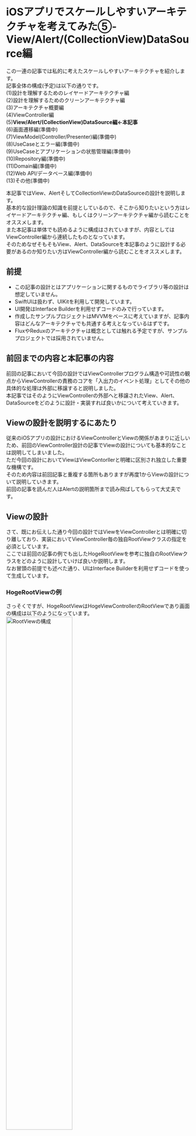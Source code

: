 # iOSアプリでスケールしやすいアーキテクチャを考えてみた⑤-View/Alert/(CollectionView)DataSource編

この一連の記事では私的に考えたスケールしやすいアーキテクチャを紹介します。  
記事全体の構成(予定)は以下の通りです。  
(1)設計を理解するためのレイヤードアーキテクチャ編  
(2)設計を理解するためのクリーンアーキテクチャ編  
(3)アーキテクチャ概要編  
(4)ViewController編  
(5)**View/Alert/(CollectionView)DataSource編←本記事**  
(6)画面遷移編(準備中)  
(7)ViewModel(Controller/Presenter)編(準備中)  
(8)UseCaseとエラー編(準備中)  
(9)UseCaseとアプリケーションの状態管理編(準備中)  
(10)Repository編(準備中)  
(11)Domain編(準備中)  
(12)Web API/データベース編(準備中)  
(13)その他(準備中)  

本記事ではView、AlertそしてCollectionViewのDataSourceの設計を説明します。  
基本的な設計理論の知識を前提としているので、そこから知りたいという方はレイヤードアーキテクチャ編、もしくはクリーンアーキテクチャ編から読むことをオススメします。  
また本記事は単体でも読めるように構成はされていますが、内容としてはViewController編から連続したものとなっています。  
そのためなぜそもそもView、Alert、DataSourceを本記事のように設計する必要があるのか知りたい方はViewController編から読むことをオススメします。


## 前提
- この記事の設計とはアプリケーションに関するものでライブラリ等の設計は想定していません。  
- SwiftUIは扱わず、UIKitを利用して開発しています。  
- UI開発はInterface Builderを利用せずコードのみで行っています。    
- 作成したサンプルプロジェクトはMVVMをベースに考えていますが、記事内容はどんなアーキテクチャでも共通する考えとなっているはずです。  
- FluxやReduxのアーキテクチャは概念としては触れる予定ですが、サンプルプロジェクトでは採用されていません。  

## 前回までの内容と本記事の内容
前回の記事において今回の設計ではViewControllerプログラム構造や可読性の観点からViewControllerの責務のコアを「入出力のイベント処理」としてその他の具体的な処理は外部に移譲すると説明しました。  
本記事ではそのようにViewControllerの外部へと移譲されたView、Alert、DataSourceをどのように設計・実装すれば良いかについて考えていきます。  

## Viewの設計を説明するにあたり
従来のiOSアプリの設計におけるViewControllerとViewの関係があまりに近しいため、前回のViewController設計の記事でViewの設計についても基本的なことは説明してしまいました。    
ただ今回の設計においてViewはViewContorllerと明確に区別され独立した重要な機構です。  
そのため内容は前回記事と重複する箇所もありますが再度1からViewの設計について説明していきます。      
前回の記事を読んだ人はAlertの説明箇所まで読み飛ばしてもらって大丈夫です。    

## Viewの設計
さて、既にお伝えした通り今回の設計ではViewをViewControllerとは明確に切り離しており、実装においてViewController毎の独自RootViewクラスの指定を必須としています。  
ここでは前回の記事の例でも出したHogeRootViewを参考に独自のRootViewクラスをどのように設計していけば良いか説明します。  
なお冒頭の前提でも述べた通り、UIはInterface Builderを利用せずコードを使って生成しています。   


### HogeRootViewの例
さっそくですが、HogeRootViewはHogeViewControllerのRootViewであり画面の構成は以下のようになっています。    
<img src="https://github.com/kokotata421/architetcture_theory/blob/main/Chapter5(View%7CAlert)/Images/RootViewの構成.png" alt="RootViewの構成" width=60% > 

実装も以下に記載します。  
```
protocol AppView: UIView {
    func setup()
}

final class HogeRootView: UIView, AppView {
    private(set) lazy var hogeLabel: UILabel = {
        let label: UILabel = .init(frame:.zero)
        label.translatesAutoresizingMaskIntoConstraints = false
        self.addSubview(label)
        NSLayoutConstraint.activate([
            label.centerYAnchor
                .constraint(equalTo: self.safeAreaLayoutGuide.centerYAnchor),
            label.centerXAnchor
                .constraint(equalTo: self.safeAreaLayoutGuide.centerXAnchor),
            label.heightAnchor.constraint(equalToConstant: 300),
            label.widthAnchor.constraint(equalTo: self.safeAreaLayoutGuide.widthAnchor, multiplier: 0.6)
        ])
        label.text = """
                    Hoge
                    Hoge Hoge
                    Hoge Hoge Hoge
                    Hoge Hoge Hoge Hoge ...
                    Hoge Infinity!
                    """
        
        label.numberOfLines = 0
        return label
    }()
    
    private(set) lazy var hogeViewColorChangeButton: UIButton = {
        let button: UIButton = .init(frame:.zero)
        button.translatesAutoresizingMaskIntoConstraints = false
        self.addSubview(button)
        NSLayoutConstraint.activate([
            button.topAnchor
                .constraint(equalTo: self.hogeLabel.bottomAnchor, constant: 15),
            button.centerXAnchor
                .constraint(equalTo: self.safeAreaLayoutGuide.centerXAnchor),
            button.heightAnchor.constraint(equalToConstant: 50),
            button.widthAnchor.constraint(equalToConstant: 200)
        ])
        
        return button
    }()
    
    override init(frame:CGRect) {
        super.init(frame: frame)
    }
    
    required init?(coder: NSCoder) {
        fatalError("init(coder:) has not been implemented")
    }
    
    
    func setup() {
        _ = self.hogeLabel
        _ = self.hogeViewColorChangeButton
    }
    
    func setColorMode(lightMode: Bool) {
        if lightMode {
            self.backgroundColor = .white
            self.hogeLabel.textColor = .black
            self.hogeViewColorChangeButton.backgroundColor = .lightGray
            self.hogeViewColorChangeButton.setTitle("Hoge Dark Mode!!!",
                                                    for: .normal)
            self.hogeViewColorChangeButton.setTitleColor(.black, for: .normal)
        } else {
            self.backgroundColor = .black
            self.hogeLabel.textColor = .white
            self.hogeViewColorChangeButton.backgroundColor = .darkGray
            self.hogeViewColorChangeButton.setTitle("Hoge Light Mode!!!",
                                                    for: .normal)
            self.hogeViewColorChangeButton.setTitleColor(.white, for: .normal)
        }
    }
}

```

最初に今回のケースの概要について簡単に説明をしておきます。  
#### ViewControllerのジェネリクスに自身のRootViewクラスを指定する
まず今回のViewの独立にあたり以下のようなViewControllerを基底クラスとして利用しています。(以下のコードではRootViewに関係のある箇所のみ抽出しています。)  
```
class ViewController<View: AppView>: UIViewController {
    var rootView: View {
        return self.view as! View
    }
    ...
        
    final override func loadView() {
        self.view = View()
        self.rootView.setup()
    }
    
}
```
指定したRootViewクラスのインスタンスにはrootViewプロパティからアクセス可能です。  

今回のHogeRootViewに対応するHogeViewControllerは
```
class HogeViewController: ViewController<HogeRootView> {
   ...
}
```
というように定義しています。  
またこれは後ほど詳しく説明しますが、RootViewクラスのインスタンスはloadView()メソッド内で生成して、自身のviewプロパティに代入しています。  
#### RootViewクラスはAppViewプロトコルに準拠する
次にHogeRootViewのコード冒頭に書かれているAppViewプロトコルについてです。  
このAppViewは各ViewControllerのRootViewであることを明示するためのプロトコルであり、RootViewとなるViewはこのプロトコルに準拠している必要があります。  
そして各RootViewでセットアップ処理を行いたい場合はこのAppViewプロトコルのsetup()メソッドにその処理を実装します。  
今回の例ではsetup()メソッド内でhogeLabelとhogeViewColorChangeButtonにアクセスして、両UIコンポーネントの遅延生成処理を発動させています。  
ちなみに先の基底ViewControllerクラスを見たらわかる通り、このsetup()メソッドはViewControllerのloadView()メソッド内で呼ばれます。  

#### HogeRootViewのsetColorMode(lightMode: Bool)メソッド 
この画面ではhogeViewColorChangeButtonにタップすることで画面全体の色を変えられる仕様になっており、setColorMode(lightMode: Bool)はその色の変更を実行するメソッドとなります。  
今回のようにViewをViewControllerから切り離した設計では、Viewに関する処理のメソッドは全てViewクラスに定義・実装していくことになります。  

### View設計の基本
HogeRootViewの例をみて大体わかったと思いますが、ViewControllerから切り離されたRootViewではViewの宣言、生成処理(Interface Builderを利用していない場合)、View全体の初期化処理、Viewの操作処理、とViewに関わるあらゆる定義と実装がなされることになります。  
そしてこれらをRootViewに定義・実装する際には、特に特別な工夫は必要ありません。    
RootViewからの入力イベントは全てViewController側で管理するので、RootView自体は各Viewコンポーネントの出力に特化しており責務もデータフローも単純です。  
そのため構造としての複雑性は非常に低く、責務をただ順々に書き連ねても開発で問題が起こることはないと思います。  
あえて何かいうならば、一般的な感覚でいうと責務を書き連ねる順番は「宣言(生成処理)->View全体の初期化->Viewの操作メソッド」が妥当であるということぐらいでしょうか。  

### View設計における注意点
上記の通りViewの設計については基本的な責務さえ理解しているだけで十分です。  
ただそれでも2点ほど留意しておきたい点があるのでここではそれらについて説明します。

#### RootViewでは初期化時にデータを渡さない
既に示した基底ViewControllerを見てもわかる通り、ViewController内でRootViewは一切のパラメータなしで初期化されています。  
基底ViewControllerクラスがこのように設計されていることにより全てのRootViewで初期化時のデータの受け渡しができなくなるわけですが、それが原因で何か問題が起きたりしないでしょうか。　　
  
結論を先に言うと、私は大丈夫だと思っています。  
先ほども述べた通りRootView責務は各Viewコンポーネントの出力に特化していて、通常その出力はViewController側のイベントをトリガーに発生します。  
そのためViewに外部からのデータが必要な場合にはViewControllerの出力イベントに合わせて、ViewControllerから渡せば十分要件を満たすことが可能です。  
Viewの初期状態に必要なデータもViewの初期化時ではなくViewControllerのviewDidLoad()メソッドを介したタイミングで行えば問題ないと思います。  

もし各RootViewの初期化時のデータ受け渡しを許すのならば、その初期化のパターンに様々なケースが想定されるため汎用性のあるViewControllerとViewを切り離した設計を考えるのは非常に難しくなります。  
なので今回のRootViewの設計では初期化時のデータ受け渡しを不可で固定することで、単一の基底ViewControllerクラスのみによってあらゆるViewControllerとViewの切り離しを可能にしています。  

#### init(frame:CGRect)の実装が必須
基底ViewControllerではプログラム上RootViewを
```
self.view = View() 
```
とパラメーター無しで生成していますが、実際にはこのRootViewの生成処理内部では`init(frame:CGRect)`を利用しているようです。  
そのため各RootViewクラスでは`init(frame:CGRect)`を実装する必要があります。  

## Alertの設計
ここからはAlertの設計について説明していきます。  
最初にデフォルトAlertの開発を踏まえながら、今回のAlert設計に当たって解決すべき問題点を確認します。  

### デフォルトAlertの問題点
私はアプリ設計の観点からデフォルトAlertには以下3点の問題点があると考えています。  
1. 表示するために必要な設定データが多くプログラムが命令的
2. アプリの機能との連携が見えづらい
3. データフローが複雑になる

なんのことを言っているか大体検討がついている点もあるかと思いますが、以下ではそれぞれについて簡単に説明します。  
#### 1.表示するために必要な設定が多くプログラムが命令的
これは一般的に認識されている問題なので、想像するのは難しくないと思います。    
デフォルトAlertの実装では、**Alert自身のタイトル、メッセージ、スタイルの設定**,**各アクションボタンのタイトル、スタイル、そしてタップ時の処理の設定**と、その表示のために様々なデータの設定とメソッドの呼び出しを行う必要があります。  
なのでAlertを一つ表示するだけでもそれなりの量、かつその記述スタイルは命令的であるため、ViewControllerの肥大化および可読性の低下の一因となってしまっています。  

以下では簡単なデフォルトAlertの実装例を示しておきます。  
```
 // dataはPresenterから渡された引数とする

   let alert: UIAlertController = UIAlertController(title: "データの保存確認",
                                                    message: "データを保存してもいいですか？",
                                                    preferredStyle:  UIAlertControllerStyle.Alert)
    let defaultAction: UIAlertAction = UIAlertAction(title: "OK",
                                                     style: UIAlertActionStyle.Default, 
                                                     handler: { (action: UIAlertAction!) -> Void in
                                                        presenter.save(data)
                                                     })
    let cancelAction: UIAlertAction = UIAlertAction(title: "キャンセル",
                                                    style: UIAlertActionStyle.Cancel,
                                                    handler:nil)
    
    alert.addAction(cancelAction)
    alert.addAction(defaultAction)

    viewController.present(alert, animated: true, completion: nil)
```

#### 2.アプリ機能との連携が見えづらい
1で見たようにデフォルトAlertではその表示のため色々とデータを設定していきますが、それら設定データの情報はとても細かく、開発者はそのAlertが何をしているのか理解するためにコードを丁寧に読んでいく必要があります。  

Alertの読解がこのように面倒な原因として、プログラム上にそのAlertのコンテクストが明示されていないことがあります。   
個々のAlertは必ずアプリ内の特定のモジュールと対応しています。  
例えば「写真アイテム取得失敗の対応を促す」ためのAlert、「決済前の意思確認」のためのAlert、「ログインする必要があることを知らせる」ためのAlert等です。  
プログラムを読む上でこうしたコンテクストを最初に確認できるようになっているならば、その可読性は高くなります。  

もちろんAlertがUIKitフレームワークの一部であることを考えると、デフォルトAlertがアプリの機能面と切り離されていることはしょうがないことです。    
しかしアプリケーションの設計という観点考えると、Alertとアプリ機能とのつながりが可視化されるようにAlertを再構築する必要があると思います。   

#### 3.データフローが複雑になる
「設計を理解するためのクリーンアーキテクチャ」編でデータフローのわかりやすさはそのままプログラムのわかりやすさに直結すると説明しました。    
そのため「ViewController」編でもViewControllerの「入力データフロー」と「出力データフロー」が区別されるように設計していました。      
しかし、デフォルトAlertではその表示(出力)箇所でタップ時の処理(入力)も定義するので、出力と入力のデータフローを切り離すことができません。         
これは言ってみれば、異なるベクトルを持つデータフローが入れ子構造になっている状態です。    
通常であればViewからの入力は`func addTarget(_ target: Any?, action: Selector, for controlEvents: UIControl.Event)`等を利用してViewの出力とは切り離された形で行われますが、Alertの場合は出力とともに入力も定義するので実質的に入力処理が出力処理に内包されている構造となっています。  
デフォルトAlertが持つこのようなデータフローの複雑性は、プログラムの流れを追うことを難しくしています。   

ちなみにここで指摘されている「表示(出力)箇所でタップ時の処理(入力)を定義する」性質はSwiftUIのAlertも同様に持っていますが、そちらでは特に問題は起きません。　
この違いにはSwift UIのViewとUIKitのViewControllerのアプリ上での立ち位置が関係しているのですが、それについては後ほど補論にて説明します。  

### デフォルトAlertの問題を解決していく
さて、それでは上記の問題に対して解決策を提案していこうと思いますが、ただその前に今回のAlert設計ではViewControllerの外部に委譲されているという大前提があるため、まずその外部化をどうやって実現方法から説明していきます。  

#### ViewControllerの代理でAlertの表示を行うAlertClient
本記事ではViewControllerの代理としてAlertの表示を行うコンポーネントをAlertClientとします。  
AlertClientの基本的な構造はRouterと同じで、AlertClientにViewControllerを渡してそちら側でAlert表示の実装を行います。  
これはAlertの表示が技術的にはViewControllerの`present(_:animated:completion:)`メソッド、すなわち遷移処理によって実行されていることを考えればわかると思います。    

しかし、技術的には同類でもやはりサービスの観点からいうと「遷移」と「アラートの表示」は異なっているべきです。    
そのためAlertの表示を行うコンポーネントをAlertClientとしてRouterと区別しているわけですが、本記事が提案する設計ではAlertClientはAlertClientTypeプロトコルに準拠する形式でAlert表示処理を実装します。      
以下はAlertClientTypeプロトコルのAlertの表示に関する定義です。(AlertClientTypeプロトコルの定義全体は後ほど示します。)　　

```
protocol AlertClientType: AnyObject {
    associatedtype Action: AlertActionType
    init(viewController: UIViewController)
    
    func show(strategy: AlertStrategy<Action>,
              animated: Bool,
              completion: (() -> Void)?)
   ...
```
AlertClientはこの`show(strategy: AlertStrategy<Action>, animated: Bool, completion: (() -> Void)?)`メソッドの呼び出しによってAlertを表示しますが、このメソッドはViewControllerでAlertを表示する際のpresentメソッドと非常によく似ているためiOS開発者は特に違和感なく利用することができると思います。  
```
func present(_ viewControllerToPresent: UIViewController, 
             animated flag: Bool, 
             completion: (() -> Void)? = nil)
```
ただAlertClientTypeとそのshowメソッドで宣言、定義されている**AlertStrategy**、**Action: AlertActionType**は本設計で独自に定義している型です。  
これらの型については先に示したAlertの問題群の解決と不可分であるため、後ほどそれらとともに説明していきます。  
とりあえずここでは**AlertStrategy**、**Action: AlertActionType**という独自型を利用しながら、AlertClientTypeのshowメソッドでAlertを表示していることだけ理解してもらえれば十分です。  

#### 「1.表示するために必要な設定が多くプログラムが命令的」問題の解決
まずAlertの表示プログラムが煩雑になってしまう問題は、先で紹介したAlertStrategy型によって解決します。  
以下その定義です。  
```
struct AlertStrategy<Action: AlertActionType> {
    var title: String
    var message: String
    var actions: [Action]
    var style: AlertStyle
}

enum AlertStyle {
    case actionSheet
    case alert
}

extension AlertStrategy: Error {}
```
AlertStategyは簡単に言えば、Alertに関する煩雑なデータ群を一括で操作するラッパーオブジェクトと言えます。
これはAlertの設計においてよく取られるアプローチであるため目新しくはないと思いますが、やはりそれだけに非常に便利な手法であり、このAlertStrategyを利用することで煩雑なデータ操作は全てAlertの内部で実装されるため、Alertを表示する側で意識することはなくなります。  

しかしAlertStategyが通常のAlertデータのラッパーオブジェクトと異なる点としては、ジェネリクスとして`Action: AlertActionType`を利用していることでしょうか。  
この`Action: AlertActionType`はAlertのモジュール化、および入出力データフローの切り離しを可能にしているのですが、それについては後ほどまた説明します。  

ちなみに`enum AlertStyle`はUIKitの`UIAlertController.Style`型と同義なのですが、わざわざ自作で定義し直しているのはAlertStrategy型はその性質上ViewModel等でも利用するためUIKitの型に依存した設計にしたくなかったからです。  
AlertのUI側では以下のように`UIAlertController.Style`を拡張して`enum AlertStyle`から`UIAlertController.Style`型を生成できるように定義しています。  
```
extension UIAlertController.Style {
    init(style: AlertStyle) {
        switch style {
        case .alert:
            self = .alert
        case .actionSheet:
            self = .actionSheet
        }
    }
}
```

また`extension AlertStrategy: Error {}`とAlertStrategy型をErrorプロトコルに準拠させているのも、その性質上Result型のFailure型として扱われる場合があるためです。  

#### 「2.アプリ機能との連携が見えづらい」問題の解決
既に簡単に触れましたが、今回の設計ではAlertActionTypeプロトコルを使ってアプリ固有の機能に合わせたAlertのモジュール化を実現しています。  
AlertActionTypeとそれに関連する定義は以下の通りです。  
```
protocol AlertActionType: Equatable {
    var title: String { get }
    var style: AlertActionStyle { get }
}


enum AlertActionStyle {
    case `default`
    case cancel
    case destructive
}
```
AlertActionTypeの`var title: String`はAlertボタンのタイトルなる文字列、`var style: AlertActionStyle `はAlertボタンのスタイルを指し、これは`UIAlertAction.Style`と同じ役割を持っています。  

アプリ内でAlertを表示したい場合には、そのアラート表示に関わる機能や状況が明示されるようなAlertActionTypeの実体型を定義します。  
例えば今回のサンプルプロジェクトでは写真アイテムの取得失敗時にアラートを表示するのですが、その実装のためにAlertActionTypeに準拠したFetchPhotoErrorAction型を定義・実装しています。  
```
enum FetchPhotoErrorAction: String, AlertActionType {
    case retry = "Retry"
    case cancel = "Cancel"
    case setting = "Setting"
    case signIn = "Sign In"
    case none = "Confirm"
    
    var title: String {
        return self.rawValue
    }
    
    var style: AlertActionStyle {
        return self == .cancel ? .cancel : .default
    }
}
```

このようにAlertActionTypeを使うと、Alertの機能毎に開発をしていくことになるので、アプリの仕様との親和性はとても高くなります。  
また実際にAlertを利用するプログラムでは`AlertClient<FetchPhotoErrorAction>`や`AlertStrategy<FetchPhotoErrorAction>`等、AlertActionTypeの実態型を明示したAlertコンポーネントを宣言する必要があるため、開発者は利用されているAlertコンポーネントの型名を確認すればそのコンテクストを把握できます。  

ちなみに基本的にAlertActionTypeの実体型は上記のようにEnumで定義し、ユーザーがAlertに対して取りうる手段をcaseとして宣言していくのが良いと思います。    
また`UIAlertAction.Style`と同義であるにも関わらず、わざわざAlertActionStyle型を独自定義しているのは先程のAlertStyleと同じ理由です。  
AlertActionStyle型もUI側でUIAlertAction.Styleへ変換できるように拡張実装を行なっています。  
```
extension UIAlertAction.Style {
    init(style: AlertActionStyle) {
        switch style {
        case .default:
            self = .default
        case .cancel:
            self = .cancel
        case .destructive:
            self = .destructive
        }
    }
}
```

> 補足:  
> 例で示した`AlertClient<FetchPhotoErrorAction>`を見てもわかるとおり、AlertClientコンポーネントがモジュール化をジェネリクスで実現しているということは、ViewControllerで複数のAlertモジュールを利用したい場合にはその数だけAlertClientコンポーネントを宣言する必要があるということです。  
> これは一見すると冗長に思えますが、これで良いのでしょうか。      
>   
> 結論だけいうとこれで良いです。  
> プログラムには冗長さがあえて必要な場合がありますが、このケースがまさにそれです。  
> AlertClientのジェネリクスはそのAlertのコンテクストを伝える役割を担っており、もしAlertClientを集約化するためにジェネリクスを消去したならばそのコンテクストも失われてしまいます。  
> インスタンスの型が`AlertClient<FetchPhotoErrorAction>`であれば、それだけで「写真取得失敗時の」Alert表示コンポーネントであることが伝わりますが、`AlertClient`のみだとAlertを表示すること以外何もわからず開発者はその"概要"を把握するためにプログラムの”詳細”を読む必要があります。  
> アプリケーション開発では機械上で動くプロダクトを作っているわけですが、その開発においてプログラムを読むのは結局"人"です。  
> そのため人が読むことを考えてあえて冗長でも具体性を持ったプログラムを実装する判断はスケールしやすい設計を考える上でとても重要です。  
> 
> またこの後説明しますが、今回のケースではAlertClientコンポーネントのジェネリクスは入出力処理の切り分けでもとても重要な役割を担っています。  
  
ちなみにAlertStrategyをAction型の制約付きで拡張することで、Action型毎の初期化処理を定義することが可能です。  
```
// RepositoryDomainError型はRepository関係のError型
extension AlertStrategy where Action == FetchPhotoErrorAction {
    
    init(error: RepositoryDomainError) {
        // ActionがFetchPhotoErrorAction型である時の初期化処理
    }
}
```
  
#### 「3.データフローが複雑になる」問題の解決
それでは最後にAlertの入出力データフローを切り離す方法を説明しますが、今回の設計においてその役割を担っているのはAlertClientTypeです。  
AlertClientTypeは既に説明したようにAlertを表示する役割を担っていますが、それに加えて入出力データフローを切り離しも行なっています。  
以下では先に示したshowメソッドも含め、AlertClientTypeプロトコル全体とその関連オブジェクトの定義を示します。    
```
public struct RegistryKey: Hashable {
    private let _uuid: UUID
    
    init() {
        self._uuid = UUID()
    }
    
    public static func ==(lhs: RegistryKey, rhs: RegistryKey) -> Bool {
        return lhs._uuid == rhs._uuid
    }
}

protocol AlertClientType: AnyObject {
    associatedtype Action: AlertActionType
    init(viewController: UIViewController)
    
    func show(strategy: AlertStrategy<Action>,
              animated: Bool,
              completion: (() -> Void)?)
    
    func register(_ handler: @escaping (Action) -> Void) -> RegistryKey
    
    func register(on action: Action,_ handler: @escaping (Action) -> Void) -> RegistryKey
    
    func register(on actions: [Action],_ handler: @escaping (Action) -> Void) -> RegistryKey
    
    func unregister(key: RegistryKey) -> Void?
}

```
上記のコードを見て大体察しはついていると思いますが、AlertClientはregisterメソッドを呼び出してAlertボタンタップ(入力)時の処理を登録します。  
以前はAlertボタンタップ時の処理は、Alertを表示する際Alertボタンに直接定義していました。  
それを考えると今回の設計ではAlertを表示する出力処理(showメソッド)とAlertのボタンが押された際の入力処理の登録(registerメソッド)が全く異なるタイミングで呼び出し可能で、両者が切り離されたのがわかると思います。    
registerメソッドの呼び出し時にはタップ時の処理をクロージャとして渡しますが、そのクロージャ内では引数として受け取る`Action: AlertActionType`から何のAlertボタンが押されたか判別します。  
例えばAlertClientが先程例に出した`FetchPhotoErrorAction`をAction型として指定してる場合には以下のようにクロージャを渡すことでAlertボタンタップ時の処理を登録しています。  

```

　　　let alertClient: AlertClient<FetchPhotoErrorAction> = .init(viewController: viewContrller)
   
　　　let key:RegistryKey = alertClient
    　                       .register { action in
                 　　　            switch action {
                 　　　            case .retry: // retryボタンがタップされた時の処理
                 　　　            case .cancel: // cancelボタンがタップされた時の処理
                 　　　            case .setting: // settingボタンがタップされた時の処理
                 　　　            case .signIn: //signInボタンがタップされた時の処理
                 　　　            case .none: return //「確認」ボタン等、特にタップされても行う処理がない場合
                 　　         }
              　　　}
```
従来のAlert実装よりも自然言語的なコードとなって大分読みやすくなったのではないでしょうか。  
  
そしてここにもAlertClientTypeの`associatedtype Action: AlertActionType`によるモジュール化の効果が現れています。  
上記の例ではAlertClient<FetchPhotoErrorAction>型のジェネリクスによってregisterメソッドのクロージャが受け取るAction型が明確であるため、その登録処理内のswitch文による分岐は非常にシンプル直感的です。  
これはFetchPhotoErrorActionだからというわけではなく、一つのAlertモジュールが一般的にユーザーに与える選択肢の数(良いかればAlertActionTypeに準拠したEnumのcaseの数)を考えると、ジェネリクスを使ってAlertClientが対応するモジュールを一つに限定する限り、クロージャ内の分岐が煩雑になる可能性はとても低いと思います。  
もしここで`Action: AlertActionType`を型のジェネリクスとして利用していなければ、クロージャが受け取るAlertActionTypeの実体を想定することは非常に難しくなり、登録処理の内容は複雑になってしまうはずです。  
このようにAlertClientTypeの`associatedtype Action: AlertActionType`によるモジュール化はAlertに関するコードを読みやすくさせるだけではなく、そのコードの記述にも役にたっています。  

ちなみに
 - `func register(on action: Action,_ handler: @escaping (Action) -> Void) -> RegistryKey`  
 - `func register(on actions: [Action],_ handler: @escaping (Action) -> Void) -> RegistryKey`  
    
は特定のActionが発生した場合のみ呼び出したい処理を登録します。  
     
そしてRegistryKeyという独自型を利用していますが、これはAlertに登録した処理を管理するのに利用するキーの役割であり、もし登録した処理が呼びされるのをやめたい場合は、該当の処理登録時に返り値として受け取ったRegistryKeyを`func unregister(key: RegistryKey) -> Void?`に渡すことで登録を解除します。  

### AlertClientTypeの実体型
デフォルトAlertの問題を独自に定義したAlertClientType、そしてAlertStrategy、AlertActionTypeを使いながら解決していきました。  
しかし論理的には解決策を提示したものの、肝心のAlertを表示するAlertClientTypeの実装については触れていないのでここではそれについて説明したいと思います。  
AlertClientTypeの実体型はそのテスト等、その実行環境によっていくつか定義する必要があるかもしれません。  
ただ本番環境に限って言えばモジュールの多様性はジェネリクスによって実現しているためAlertClientの実体型は一つ定義すれば十分なはずであり、またAlertClientTypeの要件を考えてもその実装内容も大きく変わることはないと思います。    
以下では私が実装したAlertClientクラスを示します。  

```
final class AlertClient<Action: AlertActionType>: AlertClientType {
    private weak var vc: UIViewController!
    private var handlers: [RegistryKey: (Action) -> Void] = [:]
    
    required init(viewController: UIViewController) {
        self.vc = viewController
    }
    
    
    func show(strategy: AlertStrategy<Action>,
              animated: Bool,
              completion: (() -> Void)?) {

        let alert: UIAlertController = UIAlertController(title: strategy.title,
                                                         message: strategy.message,
                                                         preferredStyle: UIAlertController.Style(style: strategy.style))

        for action in strategy.actions {
            alert.addAction(UIAlertAction(title: action.title,
                                          style: UIAlertAction.Style(style: action.style),
                                          handler: {(alertAction: UIAlertAction) -> Void in
        
                                            self.handlers.values.forEach{
                                                $0(action)
                                            }
                                          }))
        }
        self.vc.present(alert,
                          animated: animated,
                          completion: completion)
        
    }
    
    func register(handler: @escaping (Action) -> Void) -> RegistryKey {
        let key: RegistryKey = .init()
        self.handlers[key] = handler
    }
    
    func register(on action: Action, handler: @escaping (Action) -> Void) -> RegistryKey {
        let key: RegistryKey = .init()
        self.handlers[key] = { _action in
            if action == _action {
                handler(action)
            }
        }
        return key
    }
    
    func register(on actions: [Action], handler: @escaping (Action) -> Void) -> RegistryKey {
        let key: RegistryKey = .init()
        self.handlers[key] = { action in
            if actions.contains(action) {
                handler(action)
            }
        }
        return key
    }
    
    
    func unregister(key: RegistryKey) -> Void? {
        if let _ = self.handlers.removeValue(forKey: key) {
            return ()
        } else {
            return nil
        }
    }
}


```
#### AlertClientのインスタンス変数
最初にインスタンス変数の説明からすると、宣言されているのは`private weak var vc: UIViewController!`と`private var handlers: [RegistryKey: (Action) -> Void] = [:]`の2つだけです。  
ViewControllerがAlertClientを保持するおり循環参照を避けるため、AlertClient側ではViewControllerを弱参照(weak)しています。  
handlers変数はRegistryKeyをキーとして登録されたタップ時の処理を保持するディクショナリー型です。  
    
#### AlertClientのメソッド  
次にメソッドの説明をしようと思いますが、showメソッドの前にregister/unregisterメソッドから見ていきます。  
まず各registerメソッドは引数の違いによって登録処理にフィルター機能を追加するといった違いはありますが、基本的には
1. RegistryKeyインスタンスを生成
2. 生成したRegistryKeyインスタンスをキーとして、引数で渡されたクロージャをhandlers変数に格納
3. ViewController側で登録処理を解除できるようにRegistryKeyインスタンスを返り値として渡す  
    
だけです。  
処理登録といっても辞書に格納するだけなので、とてもシンプルな実装だと思います。  
そしてunregisterメソッドはRegistryKeyを受け取り、該当の登録処理がhandlers変数に含まれていたら削除します。  

さて、それでは最後にAlertClientの肝であるshowメソッドについてですが、これも基本的にはAletStrategyとそれが保持しているAlertActionのデータからUIAlertControllerとUIAlertActionを生成、セットアップしていっているだけでとりわけ説明しなければいけないことはありません。  
しかし、設計上重要な点はUIAlertAction、つまりAlertボタンタップ時の処理としてhandlers変数が持っている登録処理群を呼び出していることです。  
そしてこの登録処理呼び出しの際、引数には自身のAlertボタンに照応したAlertActionを渡しています。  
このようにAlertボタンタップ時の処理として登録処理を呼び出すようにすることで、データ入出力の切り離し、またタップ時の処理の集約化(各UIAlertAction一つ一つにタップ時の処理定義していくのではなく、Alertモジュール毎に一括したタップ時の処理の定義)が可能になりました。  

### Alert設計のまとめ
デフォルトAlertの問題点を挙げ、それに対応する形の新しいAlert設計を考えていきました。  
後で簡単な例を使って、実際にこの新しいAlertを使ったアプリの実装がどのようなものになるのか見ていきたいと思いますが、一度ここで本記事のAlert設計の内容をまとめます。  
    
今回の設計においてデフォルトAlertに加えた変更は以下4点です。
1. AlertClientTypeとそのshowメソッドによって、ViewControllerが行っていたAlertの表示を代わりに行う
2. AlertStrategyによるAlert関連のデータの一括化によって、Alertの煩雑なデータ設定を内部実装に閉じ込める
3. AlertActionによってモジュール毎のAlert開発を可能にさせ、また各Alertモジュールがユーザーに提示する選択肢を記号化(Enumのcase)する
4. AlertClientTypeのregisterメソッドと前述のAlertActionによって、Alertボタンタップ時の処理の登録(入力)とAlertの表示(出力)を切り離す  
これら4つの変更によってViewControllerにおけるAlertのコードは*簡潔かつ宣言的*に記述できるようになります。  

以下イメージとして先に示した`enum FetchPhotoErrorAction: String, AlertActionType`を使ったViewControllerの実装例を示します。(もう少し本格的な例は本記事の最後に紹介します)    
    

```
struct Photo {
    //写真に関するデータ...
}
protocol ExamplePresenterInputs: AnyObject {
    
    init(outputs: ExamplePresenterOutputs)
    func fetchPhotos()
    func goToSetting()
    func signIn()
}

protocol ExamplePresenterOutputs: AnyObject {
    func showPhotos(photos: [Photo])
    func fetchPhotosfailed(strategy: AlertStrategy<FetchPhotoErrorAction>)
}

class ExampleViewController<Presenter: ExamplePresenterInputs,
                            FetchPhotoErrorAlertClient: AlertClientType>: UIViewController,
                                                                          ExamplePresenterOutputs
                            where FetchPhotoErrorAlertClient.Action == FetchPhotoErrorAction {
    
    
    private var presenter: Presenter!
    private var alertClient: FetchPhotoErrorAlertClient!
    
    init() {
        self.presenter = Presenter.init(outputs: self)
        self.alertClient = FetchPhotoErrorAlertClient.init(viewController: self)
    }
    
    required init?(coder: NSCoder) {
        fatalError("init(coder:) has not been implemented")
    }
    
    //入力処理の登録
    override func viewDidLoad() {
        //その他の入力処理
        //...
        
        
        // Alertボタンタップ時の入力処理
        _ = alertClient
            .register { action in
                switch action {
                case .retry: self.presenter.fetchPhotos()
                case .setting: self.presenter.goToSetting()
                case .signIn: self.presenter.signIn()
                case .cancel, .none: return
                }
            }
    }
    
    func showPhotos(photos: [Photo]) {
        //写真の表示
    }
    
    //写真取得失敗時にAlertを表示
    func fetchPhotosfailed(strategy: AlertStrategy<FetchPhotoErrorAction>) {
        self.alertClient
            .show(strategy: strategy,
                  animated: true,
                  completion: nil)
    }
}

```

どうでしょう、デフォルトAlertと比べてその構造が洗練され、直感的に理解しやすくなったのではないでしょうか。  
最初に載せたデフォルトAlertの実装を下に再掲しますが、一見してデフォルトAlertが表示する際に行っていた細々とした処理を変更後の設計ではViewController上で意識することがなくなったのがわかります。  
```
 // dataはPresenterから渡された引数とする

   let alert: UIAlertController = UIAlertController(title: "データの保存確認",
                                                    message: "データを保存してもいいですか？",
                                                    preferredStyle:  UIAlertControllerStyle.Alert)
    let defaultAction: UIAlertAction = UIAlertAction(title: "OK",
                                                     style: UIAlertActionStyle.Default, 
                                                     handler: { (action: UIAlertAction!) -> Void in
                                                        presenter.save(data)
                                                     })
    let cancelAction: UIAlertAction = UIAlertAction(title: "キャンセル",
                                                    style: UIAlertActionStyle.Cancel,
                                                    handler:nil)
    
    alert.addAction(cancelAction)
    alert.addAction(defaultAction)

    viewController.present(alert, animated: true, completion: nil)
```
もちろん変更後の設計ではAlertStrategyの生成処理をPresenterで行っており、上記の両者のコードを単純に比較できない面はあります。  
しかしここで重要なのはAlertがそれを利用するコンポーネントに適した設計になったということです。  
PresenterはView関係のデータを操作するコンポーネントなので、そこでAlertStrategyを生成することはなんの問題もありません。  
そしてViewControllerの責務は「画面入出力イベントを管理する」(ViewController編参照)であり、また開発者からすると「その画面がアプリ上どのような役割を持っているか」把握するためにあります。  
これは言い換えれば、ViewControllerからするとAlertのタイトルやメッセージの文言やその詳細の設定は究極的にはどうでもよく、重要なのは「何が原因でアラートを表示するのか(利用状況)」、「そのAlertの対応としてViewControllerはどのように振る舞うのか」にあるということです。  
    
そのようにアプリケーション内のコンポーネントの責務を考えた場合、今回の変更後のAlertはそれを扱う各コンポーネントにおける要件に適宜応えており、実装しやすい設計となっていると思います。    

## CollectionViewのDataSource
最後に本記事で取り上げたコンポーネント設計を簡単なアプリで実践しようと思いますが、その前にCollectionViewのDataSourceについて話します。  
ちなみにここでのDataSourceはUICollectionViewDataSourceに準拠した実体型ではなく、それを内包したラッパーオブジェクトを指しています。  
    
今回の設計ではAlertと同様にCollectionViewのDataSourceもViewControllerから外部化しています。   
ただその外部化の構造はAlertに比べると単純で、基本的にはそのCollectionViewが表示するアイテムを渡したら内容が更新されるようなDataSourceのラッパーオブジェクトを作成するだけです。  
    
### ViewControllerからみたDataSource
それを示すためにここではDataSourceの一部とそれを利用しているViewControllerの例を紹介します。  
ちなみにDataSourceとしてはUICollectionViewDiffableDataSourceを利用します。  
```
// DataSourceのラッパーオブジェクト
class HomeCollectionDataSourceWrapper {
    enum Section {
        case homePhotos
    }
    ...
    typealias DataSource = UICollectionViewDiffableDataSource<Section, Photo>
    
    ...
    
    private let _datasource: DataSource
   
    ...
    
    func update(newItems: [Photo]) {
        let snapshot: NSDiffableDataSourceSnapshot<Section, Photo> = .init()
        snapshot.appendSections([.homePhotos])
        snapshot.appendItems(newItems,
                             toSection: .homePhotos)
        self._datasource.apply(snapshot)
    }
}
    
class HomeViewController: UIViewController {
    private var datasource: HomeCollectionDataSourceWrapper
    ...
    
    func updateItems(_ photos: [Photo]) {
       self.datasource.update(newItems: photos)
    }
}

```
わざわざ実例出すまでもなかったかもしれませんが上記のコードのように、DataSourceの役割はCollectionViewの内容の表示、もしくは更新を行うためであり、基本的にはそのための処理をラップしてViewControllerから宣言的に利用できるようにするだけです。  
もちろん状況によっては、現在の表示内容、状態の取得等を行いたい場合もあると思いますが、それらがDataSourceの構造を変えるようなことはなく、機能が必要な際にはそこに適宜追加していけば問題ありません。  
    
ちなみにDataSourceの外部化をラッパーオブジェクトによって実現している理由は、直にUIKitのUICollectionViewDataSourceプロトコルを準拠・もしくはUICollectionViewDiffableDataSourceを継承したオブジェクトを利用するとそのケースに必要のないAPIまで晒してしまうことになるからです。  
ViewControllerからDataSourceを利用する場合、その要件はケースによって振り幅が大きいと思うのでラッパーオブジェクトとして定義して各ケースに必要なAPIのみを公開する設計が良いと思います。  

### 表示するための前準備も必要
ただ、CollectionViewの内容を表示するだけというのはあくまで外から見た構造で、実際にはその表示をするための準備処理を内部で行う必要があります。  
基本的にそうした準備処理はDataSourceのinit内で実装されることになると思います。  
以下では先程例に挙げたHomeCollectionDataSourceWrapperの準備処理を含めたコードを示します。  
なおこのHomeCollectionDataSourceWrapperは私のサンプルプロジェクトで使っているDataSourceであるため、ViewModelおよびRxSwift、RxCocoaを利用しています。  
できれば本記事の流れに沿ってViewModelをPresenterに書き換えたかったのですが、技術的な理由でやめました。  
その理由も後ほど説明します。  
```
class HomeCollectionDataSourceWrapper<CellViewModel: HomeCollectionCellViewModelPort> {
    enum Section {
        case homePhotos
    }
    
    typealias CellRegistration = UICollectionView.CellRegistration<PhotoViewCell, CellViewModel>
    typealias DataSource = UICollectionViewDiffableDataSource<Section, Photo>
    typealias ViewModelProvider = (_ photoData: Photo,
                                   _ indexPath: IndexPath) -> CellViewModel
    private let _datasource: DataSource
   
    init(collectionView: UICollectionView,
         viewModelProvider: ViewModelProvider) {
        
        let selectedItem = collectionView
                                .rx
                                .itemSelected
                                .share(replay: 1, scope: .forever)
  
        self._datasource = DataSource(collectionView: collectionView) {
            (collectionView: UICollectionView,
             indexPath: IndexPath,
             photo: Photo) -> UICollectionViewCell? in
            let registration: CellRegistration = .init(handler: { cell, indexPath, viewModel in
                
                viewModel.disposeBag.extension.addDisposables(disposables:
                        selectedItem
                                .bind(to: viewModel.inputs.selectedIndexPath)
                )
                
                viewModel.disposeBag.extension.addDisposables(disposables:
                    viewModel
                        .outputs
                        .photoImageData
                        .do(onNext: { [weak cell] _ in
                            cell?.isUserInteractionEnabled = true
                        })
                        .bind(to: cell.rx.imageData)
                )
            })
            return collectionView
                .dequeueConfiguredReusableCell(using: registration,
                                               for: indexPath,
                                                item: viewModelProvider(photo,
                                                                    indexPath)
                                                )
            
      
        }
        
    }
    
    func update(newItems: [Photo]) {
        let snapshot: NSDiffableDataSourceSnapshot<Section, Photo> = .init()
        snapshot.appendSections([.homePhotos])
        snapshot.appendItems(newItems,
                             toSection: .homePhotos)
        self._datasource.apply(snapshot)
    }
}

```

init内でCellの生成処理、またCellに関する入出力イベントの設定を行っています。  
上記の例は比較的単純なケースであって、他にもヘッダーやフッターを表示したり、UICollectionViewDataSourceプロトコルに関して実装したい処理があった場合はinitのパラメーターを追加して適宜処理、設定を行って行きます。    

### ラッパーオブジェクトはCell毎に定義した方が良さそう
DataSourceの設計としては先ほどの例のようにCellの種類毎にラッパーオブジェクトを定義していくか、もしくは汎用性のあるラッパーオブジェクトを作りそれを使い回す方向がありますが、私は前者の方が良いと思います。  
何度も述べている通りDataSourceオブジェクトの構造は単純ですが、その詳細の仕様については対応するCell毎に結構異なりますし、そもそもDataSourceで普遍的に共有化できるコードはあまり多くありません。  
そのためDataSourceを実装する側と利用する側の両方のコストを考えても、個別に定義していった方が楽になると思います。      

### Cellの入出力イベント処理
#### DataSoure内部でのイベント処理
先のHomeCollectionDataSourceWrapperを見てもわかるように、本設計ではDataSource内でCellの入出力イベント処理をしています。    
しかしAlertの際には「ViewControllerは『画面の入出力を管理』して、『画面の機能を把握』するためのコンポーネントであるため、その『データフローの設計は重要』である」と説明していましたが、Cellの入出力イベントの管理はViewControllerから把握できないDataSource内部で行って良いんでしょうか。  

結論を言うとCellの入出力イベントはDataSource内部で処理して問題ないと思います。  
CollectionViewのCellはUIの中でもとても特殊な立ち位置にあるコンポーネントです。  
UIKitでもCellが選択されるそのイベントはCell自身ではなく、CollectionView側で検知するような設計になっています。  
そのためアプリ側でもCellは画面本体の機能とは切り離し、そのイベント処理はCell自身の視覚的な操作に関するものに限定した設計であるべきだと思います。  
そのようにCellを画面本体の機能と切り離した設計では、Cellのイベント処理をDataSource内部で行っても特に問題が起こることはありません。    

#### UICellConfigurationStateを積極的に利用する
またCellに関する視覚的な操作の多くはCollectionViewのイベントに起因していると思いますが、こうしたケースではCollectionViewからイベントを受けとるのではなくUICellConfigurationStateを利用して自身で状態の変化を検知して処理するようにしましょう。  
UICellConfigurationStateはiOS14で加わったAPIであり、Cellはこれによって自身の状態が変わった際の処理を実装できます。  
このUICellConfigurationStateを使えばCellにおけるViewModelやPresenterを介したイベント処理はほとんど必要なくなるはずです。  

#### 外部を介したイベント処理が必要な場合の問題
それでもアプリのiOSバージョンやプロダクトの仕様によっては、CellでもViewModel/Presenterを介したイベント処理が必要になることもあると思います。      
先に示したHomeCollectionDataSourceWrapperでも通信処理でURLから画像を取得、また取得失敗した場合にはCellをタップすることで再取得を試みるという仕様のため、ViewModelを介したイベント処理がどうしても必要でした。  

ただCellのイベント処理に関する実装には注意しなければならない点があります。  
Cellでイベントを処理したい場合のほとんどがCollectionView関連だと思いますが、通常、CollectionViewの選択イベントは単一のデリゲートオブジェクトに実装されるため、Cellに関するイベント処理と他のイベント処理とを切り離すのが難しいのです。    
先ほどのHomeCollectionDataSourceWrapper内でもCollectionViewの選択イベントを処理していますが、これはRxCocoaの機能を利用することによって初めて実現可能となっています。  
本記事ではCellのイベント処理を他と区別してDataSourceの内部で行うことを提唱していました。  
しかし通常のCollectionViewのデリゲートでその実現が難しいのであれば、その方法について考えなければいけません。  
    
#### 「外部を介したイベント処理が必要な場合の問題」の対処
ここで強調しておきたいのが、私はこのような問題があったとしても「Cellに関するイベントと他のイベントとの切り離し」は第一に優先すべき事柄だと考えています。  
もしここで上記の問題に対して愚直にリアクションして、Cellとその他のイベント処理の切り離しを諦め混在させてしまうと、ViewControllerの入出力のデータフローを切り離す構造まで破壊してしまいます。  
UIKitの中でも特殊な立ち位置にいるCellのためにアプリ開発の要であるViewControllerの統一的な設計を破壊してしまうのならば、それはまさに「木を見て森を見ず」です。  
そのためここでは多少不規則な形になろうともUIの中で特殊なCellとそのイベント処理をDataSourceの内部に閉じ込めて設計全体への影響を防ぐ方針を取るべきだと思います。    
    
その上でRxCocoaを除いたこの問題への対処としてはCellで自身の状態変更を検知する方法があります。    
具体的には以下のようにCellでイベントに関わる状態変数をオーバーライドして、変更検知するように実装します。  
```
override var isSelected: Bool {
   didSet { 
    if oldValue != self.isSelected {
        // ViewModel,Presenterにイベント通知処理
    }
   }
}
```
このように自身の状態変更をイベントのトリガーとすれば、CollectioViewのデリゲート側でCellのイベント処理を行う必要はなくなります。  

#### Cellのイベント処理に関する最適な設計は難しい
しかしこの対処法も問題がないわけではありません。  
通常のインタラクションを端にしたイベント処理と異なりこの方法では状態変更をトリガーとしておりコードの意図が分かりづらいですし、もしCollectionView以外のイベントをCell側で処理する場合には通常のインタラクションと状態変更によるイベント処理が混在し複雑になってしまいます。   

このようにCellに関する設計は一つの問題を解決しようとすると、別の問題が浮かび上がってきて中々納得のいく形を見出せません。  
ただそれでも再三述べている通り、結局はUIKitでCellが特殊であるようにアプリ側でもCellを扱うDataSourceを例外的なコンポーネントとしてその内部で変則的な実装を許容する代わりに、その影響が設計全体に
でないようにするしかないと思います。  
    
### DataSource設計のまとめ
以上のDataSourceは終わりですが、細かい説明が多くなってしまったのでAlert同様以下に要約を載せます。  
- DataSourceの役割はCellの表示であり、DataSourceではCell表示メソッドとそのための準備処理を実装する
- UIにおいてCellの存在は特殊であるため、多少変則的になろうともCellに関する実装はDataSource内部に閉じ込め設計全体への影響がでないようにする

## AlertとDataSourceのサンプルアプリ
では最後に本記事で説明したView、Alert、そしてDataSourceの設計に基づいたサンプルアプリを紹介します。  
アプリの内容は以下に示します。  
ただ動物の写真を切り替えているだけです。  
切り替え時にわざわざアラートで確認を取っている等アプリの仕様は不可解で、PresenterやDomainデータ型の設計もよくない箇所がありますが、とりあえずここではプログラム上のViewController-AlertClient/DataSourceの関係にのみ注目してみてください。  
<img src="https://github.com/kokotata421/architetcture_theory/blob/main/Chapter5(View%7CAlert)/Images/sample-app.gif" alt="サンプルアプリ" width=20% >  

### アプリの概要
まず簡単にアプリの概要を説明します。  
内容は先ほどの画像を見ればわかる通り、犬or猫の写真がCollectionViewで表示され下部のボタンを起点に表示動物を切り替えているだけです。  
下部のボタンを押した際には一度確認のAlertが表示され、そこで「See cats(dogs)」ボタンを押すと写真の動物が切り替わります。  
また上部のラベルの文言には現在表示中の動物名、下部のボタンの文言は切り替える動物名(犬が表示されているなら「See cats」、猫なら「See dogs」)が表示されます。  

### アプリの各コンポーネントの紹介
それではView、Alert、DataSource、Presenterとアプリに登場する各コンポーネントを紹介して、最後にそれらがViewControllerでどのように利用されるのかみていきます。
#### View
まず最初にViewについて説明します。  
本記事で[既に述べたとおり](#RootViewクラスはAppViewプロトコルに準拠する)、本設計でViewControllerのRootViewとして定義されるViewはAppViewプロトコルに準拠した上でViewに関するあらゆる定義や処理が実装されます。  
具体的に本アプリでは「上部のLabel」、「CollectionView」、「下部のButton」の各Viewの定義、セットアップ処理、そして表示動物変更時のLabelとButtonの文言を変更する操作が実装されます。  
コードは以下の通りです。  
```
class HogeRootView: UIView, AppView {


    private(set) lazy var label: UILabel = {
        let label = UILabel(frame: .zero)
        label.translatesAutoresizingMaskIntoConstraints = false
        
        self.addSubview(label)
        NSLayoutConstraint.activate([
            label.topAnchor
                .constraint(equalTo: self.safeAreaLayoutGuide.topAnchor, constant: 20),
            label.centerXAnchor
                .constraint(equalTo: self.safeAreaLayoutGuide.centerXAnchor),
            label.heightAnchor.constraint(equalToConstant: 50),
            label.widthAnchor.constraint(equalTo: self.safeAreaLayoutGuide.widthAnchor, multiplier: 0.4)
        ])
        label.textAlignment = .center
        
        return label
    }()
    
    private(set) lazy var collectionView: UICollectionView = {
       

        let layout: UICollectionViewCompositionalLayout = {
            let itemSize = NSCollectionLayoutSize(widthDimension: .fractionalWidth(0.333),
                                                  heightDimension: .fractionalHeight(1.0))
            let item = NSCollectionLayoutItem(layoutSize: itemSize)

            item.contentInsets = NSDirectionalEdgeInsets(top: 2,
                                                         leading: 2,
                                                         bottom: 2,
                                                         trailing: 2)
            let groupSize = NSCollectionLayoutSize(widthDimension: .fractionalWidth(1.0),
                                                   heightDimension: .fractionalWidth(0.333))
            let group = NSCollectionLayoutGroup.horizontal(layoutSize: groupSize,
                                                           subitems: [item])
            
            let section = NSCollectionLayoutSection(group: group)
            return .init(section:section)
        }()
        
        let collectionView = UICollectionView(frame: .zero,
                                              collectionViewLayout: layout)
        collectionView.translatesAutoresizingMaskIntoConstraints = false
        
        self.addSubview(collectionView)
        NSLayoutConstraint.activate([
            collectionView.topAnchor
                .constraint(equalTo: self.label.bottomAnchor, constant: 20),
            collectionView.centerXAnchor
                .constraint(equalTo: self.safeAreaLayoutGuide.centerXAnchor),
            collectionView.heightAnchor.constraint(equalToConstant: 390),
            collectionView.widthAnchor.constraint(equalTo: self.safeAreaLayoutGuide.widthAnchor)
        ])
        
        return collectionView
    }()
    
    private(set) lazy var button: UIButton = {
        let button = UIButton(frame: .zero)
        button.translatesAutoresizingMaskIntoConstraints = false
        
        self.addSubview(button)
        NSLayoutConstraint.activate([
            button.topAnchor
                .constraint(equalTo: collectionView.bottomAnchor, constant: 50),
            button.centerXAnchor
                .constraint(equalTo: self.safeAreaLayoutGuide.centerXAnchor),
            button.heightAnchor.constraint(equalToConstant: 25),
            button.widthAnchor.constraint(equalTo: self.safeAreaLayoutGuide.widthAnchor, multiplier: 0.25)
        ])
        button.setTitleColor(.black, for: .normal)
        
        return button
    }()

    func setup() {
        self.backgroundColor = .white
        _ = label
        _ = collectionView
        _ = button
    }
    
    func update(animalType type: Animal) {
        self.label.text = type.rawValue
        button.setTitle("See \(type.nextAnimal)", for: .normal)
    }
}
```
    
#### Alert

#### DataSource

#### Presenter
    
#### ViewController
